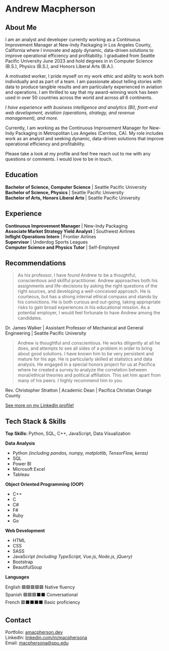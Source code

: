 # Andrew Macpherson

## About Me
I am an analyst and developer currently working as a Continuous Improvement Manager at New-Indy Packaging in Los Angeles County, California where I innovate and apply dynamic, data-driven solutions to improve operational efficiency and profitability. I graduated from Seattle Pacific University June 2023 and hold degrees in in Computer Science (B.S.), Physics (B.S.), and Honors Liberal Arts (B.A.). 

A motivated worker, I pride myself on my work ethic and ability to work both individually and as part of a team. I am passionate about telling stories with data to produce tangible results and am particularly experienced in aviation and operations. I am thrilled to say that my award-winning work has been used in over 50 countries across the world and across all 6 continents.

<i>I have experience with business intelligence and analytics (BI), front-end web development, aviation (operations, strategy, and revenue management), and more.</i>

Currently, I am working as the Continuous Improvement Manager for New-Indy Packaging in Metropolitan Los Angeles (Cerritos, CA). My role includes work as an analyst and seeking dynamic, data-driven solutions that improve operational efficiency and profitability.

Please take a look at my profile and feel free reach out to me with any questions or comments. I would love to be in touch. 

## Education
<b>Bachelor of Science, Computer Science</b> | Seattle Pacific University <br>
<b>Bachelor of Science, Physics</b> | Seattle Pacific University <br>
<b>Bachelor of Arts, Honors Liberal Arts </b>| Seattle Pacific University <br>

## Experience
<b>Continuous Improvement Manager</b> | New-Indy Packaging<br>
<b>Associate Market Strategy Yield Analyst</b> | Southwest Airlines<br>
<b>Inflight Operations Intern</b> | Frontier Airlines <br>
<b>Supervisor</b> | Underdog Sports Leagues <br>
<b>Computer Science and Physics Tutor</b> | Self-Employed<br>

## Recommendations

> As his professor, I have found Andrew to be a thoughtful, conscientious and skillful practitioner. Andrew approaches both his assignments and life-decisions by asking the right questions of the right sources, and developing a well-conceived approach. He is courteous, but has a strong internal ethical compass and stands by his convictions. He is both curious and out-going, taking appropriate risks to gain broad experiences in his educational mission. As a potential employer, I would feel fortunate to have Andrew among the candidates.

Dr. James Walker | Assistant Professor of Mechanical and General Engineering | Seattle Pacific University 


> Andrew is thoughtful and conscientious. He works diligently at all he does, and attempts to see all sides of a problem in order to bring about good solutions. I have known him to be very persistent and mature for his age. He is particularly skilled at statistics and data analysis. He engaged in a special honors project for us at Pacifica where he created a survey to analyze the correlation between moral/ethical theories and political affiliation. This set him apart from many of his peers. I highly recommend him to you.

Rev. Christopher Stratton | Academic Dean | Pacifica Christian Orange County


<a href="https://www.linkedin.com/in/macphersona/details/recommendations/">See more on my LinkedIn profile!</a>

## Tech Stack & Skills
<b>Top Skills:</b> Python, SQL, C++, JavaScript, Data Visualization<br>

<b>Data Analysis</b> 
<ul>
  <li>Python <i>(including pandas, numpy, matplotlib, TensorFlow, keras)</i></li>
  <li>SQL</li>
  <li>Power BI</li>
  <li>Microsoft Excel</li>
  <li>Tableau</li>
</ul>

<b>Object Oriented Programming (OOP)</b>
<ul>
  <li>C++</li>
  <li>C</li>
  <li>C#</li>
  <li>F#</li>
  <li>Ruby</li>
  <li>Go</li>
</ul>

<b>Web Development</b>
<ul>
  <li>HTML</li>
  <li>CSS</li>
  <li>SASS</li>
  <li>JavaScript <i>(including TypeScript, Vue.js, Node.js, jQuery)</i></li>
  <li>Bootstrap</li>
  <li>BeautifulSoup</li>
</ul>


<b>Languages</b>
<p>
English  🟩🟩🟩🟩🟩  Native fluency<br>
Spanish  🟩🟩🟩⬛️⬛️  Conversational <br>
French   🟩⬛️⬛️⬛️⬛️  Basic proficiency<br></p>

## Contact
Portfolio: <a href="https://amacpherson.dev">amacpherson.dev</a><br>
LinkedIn: <a href="https://www.linkedin.com/in/macphersona">linkedin.com/in/macphersona</a><br>
Email: <a href="mailto:macphersona@spu.edu">macphersona@spu.edu</a><br>
